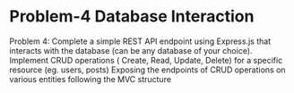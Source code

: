 # Problem-4 Database Interaction

Problem 4: Complete a simple REST API endpoint using Express.js that interacts with the database (can be any database of your choice). Implement CRUD operations ( Create, Read, Update, Delete) for a specific resource (eg. users, posts) 
Exposing the endpoints of CRUD operations on various entities following the MVC structure
